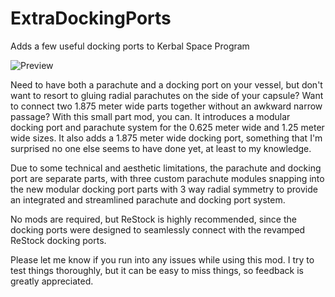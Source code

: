 # ExtraDockingPorts
Adds a few useful docking ports to Kerbal Space Program

![Preview](https://i.imgur.com/Dlvu3lM.png)

Need to have both a parachute and a docking port on your vessel, but don't want to resort to gluing radial parachutes on the side of your capsule? Want to connect two 1.875 meter wide parts together without an awkward narrow passage? With this small part mod, you can. It introduces a modular docking port and parachute system for the 0.625 meter wide and 1.25 meter wide sizes. It also adds a 1.875 meter wide docking port, something that I'm surprised no one else seems to have done yet, at least to my knowledge.

Due to some technical and aesthetic limitations, the parachute and docking port are separate parts, with three custom parachute modules snapping into the new modular docking port parts with 3 way radial symmetry to provide an integrated and streamlined parachute and docking port system.

No mods are required, but ReStock is highly recommended, since the docking ports were designed to seamlessly connect with the revamped ReStock docking ports.

Please let me know if you run into any issues while using this mod. I try to test things thoroughly, but it can be easy to miss things, so feedback is greatly appreciated.
